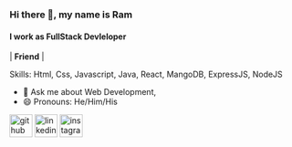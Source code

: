### Hi there 👋, my name is Ram 
#### I work as FullStack Devleloper
| **Friend** |

Skills: Html, Css, Javascript, Java, React, MangoDB, ExpressJS, NodeJS

- 💬 Ask me about Web Development, 
- 😄 Pronouns: He/Him/His 


[<img src='https://cdn.jsdelivr.net/npm/simple-icons@3.0.1/icons/github.svg' alt='github' height='40'>](https://github.com/rampawar2244)  [<img src='https://cdn.jsdelivr.net/npm/simple-icons@3.0.1/icons/linkedin.svg' alt='linkedin' height='40'>](https://www.linkedin.com/in/ram-pawar-775400170/)  [<img src='https://cdn.jsdelivr.net/npm/simple-icons@3.0.1/icons/instagram.svg' alt='instagram' height='40'>](#)  
